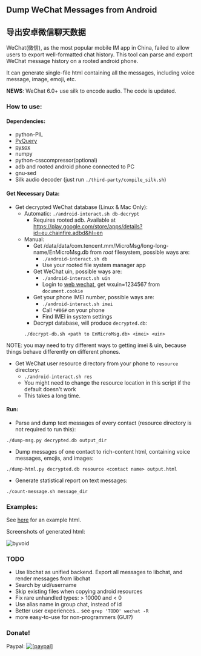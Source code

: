 ## Dump WeChat Messages from Android

## 导出安卓微信聊天数据

WeChat(微信), as the most popular mobile IM app in China, failed to allow users to export well-formatted chat history.
This tool can parse and export WeChat message history on a rooted android phone.

It can generate single-file html containing all the messages, including voice message, image, emoji, etc.

__NEWS__: WeChat 6.0+ use silk to encode audio. The code is updated.

### How to use:

#### Dependencies:
+ python-PIL
+ [PyQuery](https://pypi.python.org/pypi/pyquery/1.2.1)
+ [pysox](https://pypi.python.org/pypi/pysox/0.3.6.alpha)
+ numpy
+ python-csscompressor(optional)
+ adb and rooted android phone connected to PC
+ gnu-sed
+ Silk audio decoder (just run `./third-party/compile_silk.sh`)

#### Get Necessary Data:

+ Get decrypted WeChat database (Linux & Mac Only):
	+ Automatic: `./android-interact.sh db-decrypt`
		+ Requires rooted adb. Available at https://play.google.com/store/apps/details?id=eu.chainfire.adbd&hl=en
	+ Manual:
		+ Get /data/data/com.tencent.mm/MicroMsg/long-long-name/EnMicroMsg.db from *root* filesystem, possible ways are:
			+ `./android-interact.sh db`
			+ Use your rooted file system manager app
		+ Get WeChat uin, possible ways are:
			+ `./android-interact.sh uin`
			+ Login to [web wechat](https://wx.qq.com), get wxuin=1234567 from `document.cookie`
		+ Get your phone IMEI number, possible ways are:
			+ `./android-interact.sh imei`
			+ Call `*#06#` on your phone
			+ Find IMEI in system settings
		+ Decrypt database, will produce `decrypted.db`:
		```
		./decrypt-db.sh <path to EnMicroMsg.db> <imei> <uin>
		```

NOTE: you may need to try different ways to getting imei & uin,
because things behave differently on different phones.


+ Get WeChat user resource directory from your phone to `resource` directory:
	+ `./android-interact.sh res`
	+ You might need to change the resource location in this script if the default doesn't work
	+ This takes a long time.

#### Run:
+ Parse and dump text messages of every contact (resource directory is not required to run this):
```
./dump-msg.py decrypted.db output_dir
```
+ Dump messages of one contact to rich-content html, containing voice messages, emojis, and images:
```
./dump-html.py decrypted.db resource <contact name> output.html
```
+ Generate statistical report on text messages:
```
./count-message.sh message_dir
```
### Examples:
See [here](http://ppwwyyxx.com/static/wechat/example.html) for an example html.

Screenshots of generated html:

![byvoid](https://github.com/ppwwyyxx/wechat-dump/raw/master/screenshots/byvoid.jpg)

### TODO
+ Use libchat as unified backend. Export all messages to libchat, and render messages from libchat
+ Search by uid/username
+ Skip existing files when copying android resources
+ Fix rare unhandled types: > 10000 and < 0
+ Use alias name in group chat, instead of id
+ Better user experiences... see `grep 'TODO' wechat -R`
+ more easy-to-use for non-programmers (GUI?)

### Donate!
Paypal:
<a href="https://www.paypal.com/cgi-bin/webscr?cmd=_donations&business=7BC299GRDLEDU&lc=US&item_name=wechat%2ddump&item_number=wechat%2ddump&currency_code=USD&bn=PP%2dDonationsBF%3abtn_donate_SM%2egif%3aNonHosted"><img src="https://www.paypalobjects.com/en_US/i/btn/btn_donate_LG.gif" alt="[paypal]" /></a>

<!--
   -Alipay:
   -
   -<form action="https://shenghuo.alipay.com/send/payment/fill.htm" method="POST" target="_blank" accept-charset="GBK">
   -    <input name="optEmail" type="hidden" value="ppwwyyxxc@gmail.com" />
   -    <input id="title" name="title" type="hidden" value="wechat-dump" />
   -    <input name="pay" type="image" value="轉賬" src="https://img.alipay.com/sys/personalprod/style/mc/btn-index.png" width="100"/>
   -</form>
   -->
